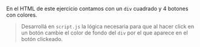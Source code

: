 En el HTML de este ejercicio contamos con un `div` cuadrado y 4 botones con colores.

> Desarrollá en `script.js` la lógica necesaria para que al hacer click en un botón cambie el color de fondo del `div` por el que aparece en el botón clickeado.
